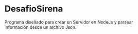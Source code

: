 # DesafioSirena
Programa diseñado para crear un Servidor en NodeJs y parsear información desde un archivo Json.
